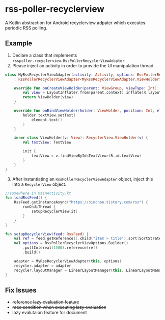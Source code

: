 # rss-poller-recyclerview
A Kotlin abstraction for Android recyclerview adpater which executes periodic RSS polling.

## Example
 1. Declare a class that implements `rsspoller.recyclerview.RssPollerRecyclerViewAdapter`
 2. Please inject an activity in order to provide the UI manipulation thread.
```kotlin
class MyRssRecyclerViewAdapter(activity: Activity, options: RssPollerRecyclerViewOptions)
    : RssPollerRecyclerViewAdapter<MyRssRecyclerViewAdapter.ViewHolder>(activity, options) {

    override fun onCreateViewHolder(parent: ViewGroup, viewType: Int): ViewHolder {
        val view = LayoutInflater.from(parent.context).inflate(R.layout.layout_rss_viewholder, parent, false)
        return ViewHolder(view)
    }

    override fun onBindViewHolder(holder: ViewHolder, position: Int, element: Element) {
        holder.textView.setText(
            element.text()
        )
    }

    inner class ViewHolder(v: View): RecyclerView.ViewHolder(v) {
        val textView: TextView

        init {
            textView = v.findViewById<TextView>(R.id.textView)
        }
    }
}
```

 3. After instantiating an `RssPollerRecyclerViewAdapter` object, inject this into a `RecyclerView` object.
 ```kotlin
//somewhere in MainActivity.kt
fun loadRssFeed() {
     RssFeed.getInstanceAsync("https://binchoo.tistory.com/rss") {
         runOnUiThread {
             setupRecyclerView(it)
         }
     }
 }

 fun setupRecyclerView(feed: RssFeed) {
     val ref = feed.getReference().child("item > title").sort(SortStrategy.TextLength(false))
     val options = RssPollerRecyclerViewOptions.Builder()
         .pollInterval(1500).reference(ref)
         .build()

     adapter = MyRssRecyclerViewAdapter(this, options)
     recycler.adapter = adapter
     recycler.layoutManager = LinearLayoutManager(this, LinearLayoutManager.VERTICAL, false)
 }
 ```
## Fix Issues
 - ~~reference lazy evaluation feature~~
 - ~~race condition when executing lazy evaluation~~
 - lazy evalutaion feature for document
